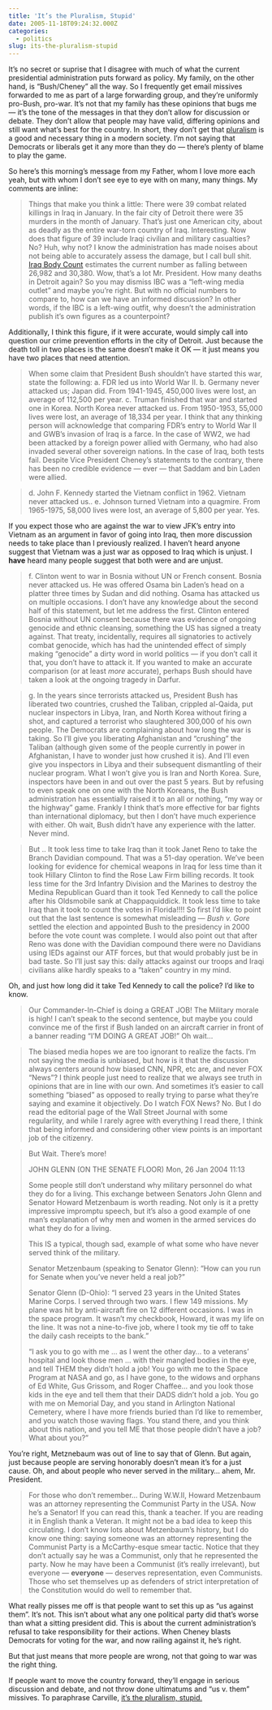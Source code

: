 ```yaml
---
title: 'It’s the Pluralism, Stupid'
date: 2005-11-18T09:24:32.000Z
categories:
  - politics
slug: its-the-pluralism-stupid
---
```

It’s no secret or suprise that I disagree with much of what the current presidential administration puts forward as policy. My family, on the other hand, is “Bush/Cheney” all the way. So I frequently get email missives forwarded to me as part of a large forwarding group, and they’re uniformly pro-Bush, pro-war. It’s not that my family has these opinions that bugs me — it’s the tone of the messages in that they don’t allow for discussion or debate. They don’t allow that people may have valid, differing opinions and still want what’s best for the country. In short, they don’t get that [pluralism][1]  is a good and necessary thing in a modern society. I’m not saying that Democrats or liberals get it any more than they do — there’s plenty of blame to play the game.

So here’s this morning’s message from my Father, whom I love more each yeah, but with whom I don’t see eye to eye with on many, many things. My comments are inline:

> Things that make you think a little: There were 39 combat related killings in Iraq in January. In the fair city of Detroit there were 35 murders in the month of January. That’s just one American city, about as deadly as the entire war-torn country of Iraq.
Interesting. Now does that figure of 39 include Iraqi civilian and military casualties? No? Huh, why not? I know the administration has made noises about not being able to accurately assess the damage, but I call bull shit. [Iraq Body Count][2]  estimates the current number as falling between 26,982 and 30,380. Wow, that’s a lot Mr. President. How many deaths in Detroit again? So you may dismiss <span class="caps">IBC</span> was a “left-wing media outlet” and maybe you’re right. But with no official numbers to compare to, how can we have an informed discussion? In other words, if the <span class="caps">IBC</span> is a left-wing outfit, why doesn’t the administration publish it’s own figures as a counterpoint?

Additionally, I think this figure, if it were accurate, would simply call into question our crime prevention efforts in the city of Detroit. Just because the death toll in two places is the same doesn’t make it <span class="caps">OK</span> — it just means you have two places that need attention.

> When some claim that President Bush shouldn’t have started this war, state the following: a. <span class="caps">FDR</span> led us into World War <span class="caps">II</span>. b. Germany never attacked us; Japan did. From 1941-1945, 450,000 lives were lost, an average of 112,500 per year. c. Truman finished that war and started one in Korea. North Korea never attacked us. From 1950-1953, 55,000 lives were lost, an average of 18,334 per year.
I think that any thinking person will acknowledge that comparing <span class="caps">FDR</span>’s entry to World War <span class="caps">II</span> and <span class="caps">GWB</span>’s invasion of Iraq is a farce. In the case of <span class="caps">WW2</span>, we had been attacked by a foreign power allied with Germany, who had also invaded several other sovereign nations. In the case of Iraq, both tests fail. Despite Vice President Cheney’s statements to the contrary, there has been no credible evidence — ever — that Saddam and bin Laden were allied.

> d. John F. Kennedy started the Vietnam conflict in 1962. Vietnam never attacked us.. e. Johnson turned Vietnam into a quagmire. From 1965-1975, 58,000 lives were lost, an average of 5,800 per year.
Yes.

If you expect those who are against the war to view <span class="caps">JFK</span>’s entry into Vietnam as an argument in favor of going into Iraq, then more discussion needs to take place than I previously realized. I haven’t heard anyone suggest that Vietnam was a just war as opposed to Iraq which is unjust. I **have** heard many people suggest that both were and are unjust.

> f. Clinton went to war in Bosnia without <span class="caps">UN</span> or French consent. Bosnia never attacked us. He was offered Osama bin Laden’s head on a platter three times by Sudan and did nothing. Osama has attacked us on multiple occasions.
I don’t have any knowledge about the second half of this statement, but let me address the first. Clinton entered Bosnia without <span class="caps">UN</span> consent because there was evidence of ongoing genocide and ethnic cleansing, something the <span class="caps">US</span> has signed a treaty against. That treaty, incidentally, requires all signatories to actively combat genocide, which has had the unintended effect of simply making “genocide” a dirty word in world politics — if you don’t call it that, you don’t have to attack it. If you wanted to make an accurate comparison (or at least _more_ accurate), perhaps Bush should have taken a look at the ongoing tragedy in Darfur.

> g. In the years since terrorists attacked us, President Bush has liberated two countries, crushed the Taliban, crippled al-Qaida, put nuclear inspectors in Libya, Iran, and North Korea without firing a shot, and captured a terrorist who slaughtered 300,000 of his own people. The Democrats are complaining about how long the war is taking.
So I’ll give you liberating Afghanistan and “crushing” the Taliban (although given some of the people currently in power in Afghanistan, I have to wonder just how crushed it is). And I’ll even give you inspectors in Libya and their subsequent dismantling of their nuclear program. What I won’t give you is Iran and North Korea. Sure, inspectors have been in and out over the past 5 years. But by refusing to even speak one on one with the North Koreans, the Bush administration has essentially raised it to an all or nothing, “my way or the highway” game. Frankly I think that’s more effective for bar fights than international diplomacy, but then I don’t have much experience with either. Oh wait, Bush didn’t have any experience with the latter. Never mind.

> But .. It took less time to take Iraq than it took Janet Reno to take the Branch Davidian compound. That was a 51-day operation. We’ve been looking for evidence for chemical weapons in Iraq for less time than it took Hillary Clinton to find the Rose Law Firm billing records. It took less time for the 3rd Infantry Division and the Marines to destroy the Medina Republican Guard than it took Ted Kennedy to call the police after his Oldsmobile sank at Chappaquiddick. It took less time to take Iraq than it took to count the votes in Florida!!!!
So first I’d like to point out that the last sentence is somewhat misleading — _Bush v. Gore_ settled the election and appointed Bush to the presidency in 2000 before the vote count was complete. I would also point out that after Reno was done with the Davidian compound there were no Davidians using IEDs against our <span class="caps">ATF</span> forces, but that would probably just be in bad taste. So I’ll just say this: daily attacks against our troops and Iraqi civilians alike hardly speaks to a “taken” country in my mind.

Oh, and just how long did it take Ted Kennedy to call the police? I’d like to know.

> Our Commander-In-Chief is doing a <span class="caps">GREAT</span> <span class="caps">JOB</span>! The Military morale is high!
I can’t speak to the second sentence, but maybe you could convince me of the first if Bush landed on an aircraft carrier in front of a banner reading “I’M <span class="caps">DOING</span> A <span class="caps">GREAT</span> <span class="caps">JOB</span>!” Oh wait…

> The biased media hopes we are too ignorant to realize the facts.
I’m not saying the media is unbiased, but how is it that the discussion always centers around how biased <span class="caps">CNN</span>, <span class="caps">NPR</span>, etc are, and never <span class="caps">FOX</span> “News”? I think people just need to realize that we always see truth in opinions that are in line with our own. And sometimes it’s easier to call something “biased” as opposed to really trying to parse what they’re saying and examine it objectively. Do I watch <span class="caps">FOX</span> News? No. But I do read the editorial page of the Wall Street Journal with some regularlity, and while I rarely agree with everything I read there, I think that being informed and considering other view points is an important job of the citizenry.

> But Wait. There’s more!
>
> <span class="caps">JOHN</span> <span class="caps">GLENN</span> (<span class="caps">ON</span> <span class="caps">THE</span> <span class="caps">SENATE</span> <span class="caps">FLOOR</span>) Mon, 26 Jan 2004 11:13
>
> Some people still don’t understand why military personnel do what they do for a living. This exchange between Senators John Glenn and Senator Howard Metzenbaum is worth reading. Not only is it a pretty impressive impromptu speech, but it’s also a good example of one man’s explanation of why men and women in the armed services do what they do for a living.
>
> This <span class="caps">IS</span> a typical, though sad, example of what some who have never served think of the military.
>
> Senator Metzenbaum (speaking to Senator Glenn): “How can you run for Senate when you’ve never held a real job?”
>
> Senator Glenn (D-Ohio): “I served 23 years in the United States Marine Corps. I served through two wars. I flew 149 missions. My plane was hit by anti-aircraft fire on 12 different occasions. I was in the space program. It wasn’t my checkbook, Howard, it was my life on the line. It was not a nine-to-five job, where I took my tie off to take the daily cash receipts to the bank.”
>
> “I ask you to go with me … as I went the other day… to a veterans’ hospital and look those men … with their mangled bodies in the eye, and tell <span class="caps">THEM</span> they didn’t hold a job! You go with me to the Space Program at <span class="caps">NASA</span> and go, as I have gone, to the widows and orphans of Ed White, Gus Grissom, and Roger Chaffee… and you look those kids in the eye and tell them that their <span class="caps">DADS</span> didn’t hold a job. You go with me on Memorial Day, and you stand in Arlington National Cemetery, where I have more friends buried than I’d like to remember, and you watch those waving flags. You stand there, and you think about this nation, and you tell <span class="caps">ME</span> that those people didn’t have a job? What about you?”

You’re right, Metznebaum was out of line to say that of Glenn. But again, just because people are serving honorably doesn’t mean it’s for a just cause. Oh, and about people who never served in the military… ahem, Mr. President.

> For those who don’t remember… During <span class="caps">W.W.</span><span class="caps">II</span>, Howard Metzenbaum was an attorney representing the Communist Party in the <span class="caps">USA</span>. Now he’s a Senator! If you can read this, thank a teacher. If you are reading it in English thank a Veteran. It might not be a bad idea to keep this circulating.
I don’t know lots about Metzenbaum’s history, but I do know one thing: saying someone was an attorney representing the Communist Party is a McCarthy-esque smear tactic. Notice that they don’t actually say he was a Communist, only that he represented the party. Now he may have been a Communist (it’s really irrelevant), but everyone — **everyone** — deserves representation, even Communists. Those who set themselves up as defenders of strict interpretation of the Constitution would do well to remember that.

What really pisses me off is that people want to set this up as “us against them”. It’s not. This isn’t about what any one political party did that’s worse than what a sitting president did. This is about the current administration’s refusal to take responsibility for their actions. When Cheney blasts Democrats for voting for the war, and now railing against it, he’s right.

But that just means that more people are wrong, not that going to war was the right thing.

If people want to move the country forward, they’ll engage in serious discussion and debate, and not throw done ultimatums and “us v. them” missives. To paraphrase Carville, [it’s the pluralism, stupid.][3]



 [1]: http://en.wikipedia.org/wiki/Pluralism
 [2]: http://www.iraqbodycount.net
 [3]: http://en.wikipedia.org/wiki/It%27s_the_economy%2C_stupid
